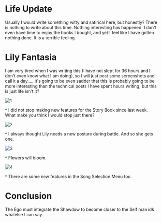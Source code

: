 # Life Update
Usually I would write something witty and satirical here, but honestly? There is nothing to write about this time. Nothing interesting has happened. I don't even have time to enjoy the books I bought, and yet I feel like I have gotten nothing done. It is a terrible feeling.

# Lily Fantasia
I am very tired when I was writing this (I have not slept for 36 hours and I don't even know what I am doing), so I will just post some screenshots and call it a day......it's going to be even sadder that this is probably going to be more interesting than the technical posts I have spent hours writing, but this is just life isn't it?

![1](1.png)

^ I did not stop making new features for the Story Book since last week. What make you think I would stop just there?

![2](2.png)

^ I always thought Lily needs a new posture during battle. And so she gets one.

![3](3.png)

^ Flowers will bloom.

![4](4.png)

^ There are some new features in the Song Selection Menu too.

# Conclusion
The Ego must integrate the Shawdow to become closer to the Self man idk whatelse I can say.